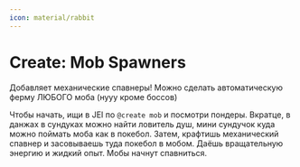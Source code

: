 ```yaml
---
icon: material/rabbit
---
```


# Create: Mob Spawners

Добавляет механические спавнеры! Можно сделать автоматическую ферму ЛЮБОГО моба (нууу кроме боссов)

Чтобы начать, ищи в JEI по `@create mob` и посмотри пондеры. Вкратце, в данжах в сундуках можно найти ловитель душ, мини сундучок куда можно поймать моба как в покебол.
Затем, крафтишь механический спавнер и засовываешь туда покебол в мобом. Даёшь вращательную энергию и жидкий опыт. Мобы начнут спавниться.